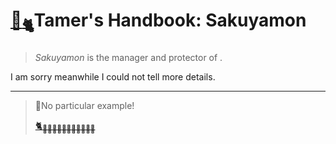 # [🏡<sub>🐈</sub>](http://sakuyamon.gyoudmon.org)Tamer's Handbook: Sakuyamon

> _Sakuyamon_ is the manager and protector of .

I am sorry meanwhile I could not tell more details.

---

> 📌No particular example!
>
> [🐈<sub>🐾🐾🐾🐾🐾🐾🐾🐾🐾🐾🐾</sub>](http://sakuyamon.gyoudmon.org)

